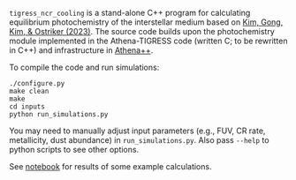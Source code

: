`tigress_ncr_cooling` is a stand-alone C++ program for calculating equilibrium photochemistry of the interstellar medium based on [Kim, Gong, Kim, & Ostriker (2023)](https://ui.adsabs.harvard.edu/abs/2023ApJS..264...10K/abstract). The source code builds upon the photochemistry module implemented in the Athena-TIGRESS code (written C; to be rewritten in C++) and infrastructure in [Athena++](https://github.com/PrincetonUniversity/athena).

To compile the code and run simulations:

```
./configure.py
make clean
make
cd inputs
python run_simulations.py
```

You may need to manually adjust input parameters (e.g., FUV, CR rate, metallicity, dust abundance) in `run_simulations.py`. Also pass `--help` to python scripts to see other options.

See [notebook](notebook) for results of some example calculations.
